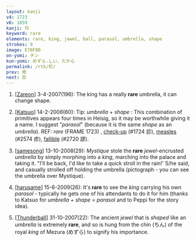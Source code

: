 ```yaml
---
layout: kanji
v4: 1723
v6: 1859
kanji: 珍
keyword: rare
elements: rare, king, jewel, ball, parasol, umbrella, shape
strokes: 9
image: E78F8D
on-yomi: チン
kun-yomi: めずら.しい、たから
permalink: /rtk/珍/
prev: 修
next: 診
---
```


1) [<a href="http://kanji.koohii.com/profile/Zareon">Zareon</a>] 3-4-2007(196): The king has a really<strong> rare</strong> umbrella, it can change shape.

2) [<a href="http://kanji.koohii.com/profile/Katsuo">Katsuo</a>] 14-2-2008(60): Tip: <em>umbrella</em> + <em>shape</em> : This combination of primitives appears four times in Heisig, so it may be worthwhile giving it a name. I suggest &quot;<em>parasol</em>&quot; (because it is the same <em>shape</em> as an <em>umbrella</em>). REF: <em>rare</em> (FRAME 1723) , <a href="http://kanji.koohii.com/study/kanji/1724">check-up</a> (#1724 診), <a href="../v4/2574.html">measles</a> (#2574 疹), <a href="../v4/2720.html">fallible</a> (#2720 謬).

3) [<a href="http://kanji.koohii.com/profile/samesong">samesong</a>] 13-10-2008(29): <em>Mystique</em> stole the<strong> rare</strong> <em>jewel</em>-encrusted <em>umbrella</em> by simply morphing into a <em>king</em>, marching into the palace and taking it. &quot;I&#039;ll be back, I&#039;d like to take a quick stroll in the rain!&#039; S/he said, and casually strolled off holding the umbrella (pictograph - you can see the umbrella over Mystique).

4) [<a href="http://kanji.koohii.com/profile/harusame">harusame</a>] 15-6-2009(26): It&#039;s<strong> rare</strong> to see the <em>king</em> carrying his own <em>parasol</em> - typically he gets one of his attendants to do it for him (thanks to Katsuo for <em>umbrella + shape = parasol</em> and to Peppi for the story idea).

5) [<a href="http://kanji.koohii.com/profile/Thunderball">Thunderball</a>] 31-10-2007(22): The ancient <em>jewel</em> that is <em>shaped</em> like an <em>umbrella</em> is extremely<strong> rare</strong>, and so is hung from the chin (ちん) of the royal <em>king</em> of Mezura (めずら) to signify his importance.

